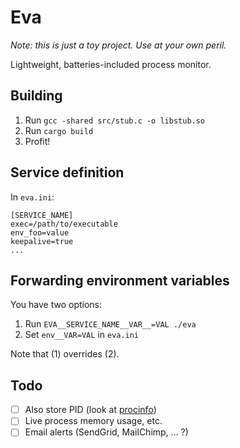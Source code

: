 # Eva

_Note: this is just a toy project. Use at your own peril._

Lightweight, batteries-included process monitor.

## Building

1. Run `gcc -shared src/stub.c -o libstub.so`
2. Run `cargo build`
3. Profit!

## Service definition
In `eva.ini`:
```
[SERVICE_NAME]
exec=/path/to/executable
env_foo=value
keepalive=true
...
```

## Forwarding environment variables
You have two options:

1. Run `EVA__SERVICE_NAME__VAR__=VAL ./eva`
2. Set `env__VAR=VAL` in `eva.ini`

Note that (1) overrides (2).

## Todo

- [ ] Also store PID (look at [procinfo](https://docs.rs/crate/procinfo/0.4.2))
- [ ] Live process memory usage, etc.
- [ ] Email alerts (SendGrid, MailChimp, ... ?)